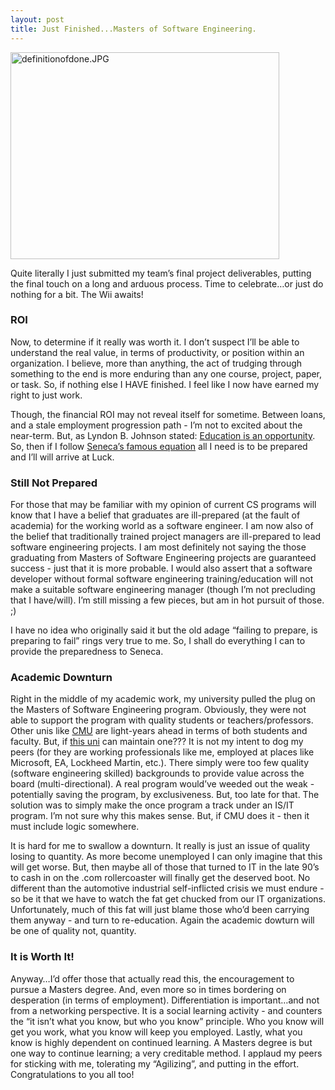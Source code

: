 ```yaml
---
layout: post
title: Just Finished...Masters of Software Engineering.
---
```


<a href="http://www.bbc.co.uk/blogs/bbcinternet/definitionofdone.JPG" border=0><img alt="definitionofdone.JPG" src="http://www.bbc.co.uk/blogs/bbcinternet/definitionofdone.JPG" width="430" height="331" /></a>

Quite literally I just submitted my team’s final project deliverables,
putting the final touch on a long and arduous process. Time to
celebrate…or just do nothing for a bit. The Wii awaits!

### ROI

Now, to determine if it really was worth it. I don’t suspect I’ll be
able to understand the real value, in terms of productivity, or position
within an organization. I believe, more than anything, the act of
trudging through something to the end is more enduring than any one
course, project, paper, or task. So, if nothing else I HAVE finished. I
feel like I now have earned my right to just work.

Though, the financial ROI may not reveal itself for sometime. Between
loans, and a stale employment progression path - I’m not to excited
about the near-term. But, as Lyndon B. Johnson stated: [Education is an
opportunity](http://www.brainyquote.com/quotes/quotes/l/lyndonbjo143041.html).
So, then if I follow [Seneca’s famous
equation](http://www.quotationspage.com/quote/4576.html) all I need is
to be prepared and I’ll will arrive at Luck.

### Still Not Prepared

For those that may be familiar with my opinion of current CS programs
will know that I have a belief that graduates are ill-prepared (at the
fault of academia) for the working world as a software engineer. I am
now also of the belief that traditionally trained project managers are
ill-prepared to lead software engineering projects. I am most definitely
not saying the those graduating from Masters of Software Engineering
projects are guaranteed success - just that it is more probable. I would
also assert that a software developer without formal software
engineering training/education will not make a suitable software
engineering manager (though I’m not precluding that I have/will). I’m
still missing a few pieces, but am in hot pursuit of those. ;)

I have no idea who originally said it but the old adage “failing to
prepare, is preparing to fail” rings very true to me. So, I shall do
everything I can to provide the preparedness to Seneca.

### Academic Downturn

Right in the middle of my academic work, my university pulled the plug
on the Masters of Software Engineering program. Obviously, they were not
able to support the program with quality students or
teachers/professors. Other unis like [CMU](http://www.mse.cs.cmu.edu/)
are light-years ahead in terms of both students and faculty. But, if
[this uni](http://mse.cis.ksu.edu/) can maintain one??? It is not my
intent to dog my peers (for they are working professionals like me,
employed at places like Microsoft, EA, Lockheed Martin, etc.). There
simply were too few quality (software engineering skilled) backgrounds
to provide value across the board (multi-directional). A real program
would’ve weeded out the weak - potentially saving the program, by
exclusiveness. But, too late for that. The solution was to simply make
the once program a track under an IS/IT program. I’m not sure why this
makes sense. But, if CMU does it - then it must include logic somewhere.

It is hard for me to swallow a downturn. It really is just an issue of
quality losing to quantity. As more become unemployed I can only imagine
that this will get worse. But, then maybe all of those that turned to IT
in the late 90’s to cash in on the .com rollercoaster will finally get
the deserved boot. No different than the automotive industrial
self-inflicted crisis we must endure - so be it that we have to watch
the fat get chucked from our IT organizations. Unfortunately, much of
this fat will just blame those who’d been carrying them anyway - and
turn to re-education. Again the academic dowturn will be one of quality
not, quantity.

### It is Worth It!

Anyway…I’d offer those that actually read this, the encouragement to
pursue a Masters degree. And, even more so in times bordering on
desperation (in terms of employment). Differentiation is important…and
not from a networking perspective. It is a social learning activity -
and counters the “it isn’t what you know, but who you know” principle.
Who you know will get you work, what you know will keep you employed.
Lastly, what you know is highly dependent on continued learning. A
Masters degree is but one way to continue learning; a very creditable
method. I applaud my peers for sticking with me, tolerating my
“Agilizing”, and putting in the effort. Congratulations to you all too!
